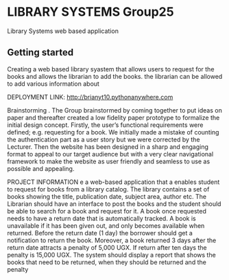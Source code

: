 # LIBRARY SYSTEMS Group25
Library Systems web based application 

## Getting started
Creating a web based library syastem that allows users to request for the books and allows the librarian to add the books.
the librarian can be allowed to add various information about

DEPLOYMENT LINK: 
http://brianyt10.pythonanywhere.com



Brainstorming . 
 The Group brainstormed by coming together to put ideas on paper and thereafter created a low fidelity 
paper prototype to formalize the initial design concept. Firstly, the user’s functional requirements were 
defined; e.g. requesting for a book. 
We initially made a mistake of counting the authentication part as a user story but we were corrected by 
the Lecturer. Then the website has been designed in a sharp and engaging format to appeal to our 
target audience but with a very clear navigational framework to make the website as user friendly and 
seamless to use as possible and appealing. 

PROJECT INFORMATION
e a web-based application that a enables student to request for books from a library catalog. The 
library contains a set of books showing the title, publication date, subject area, author etc. The 
Librarian should have an interface to post the books and the student should be able to search for a book 
and request for it. A book once requested needs to have a return date that is automatically tracked. A 
book is unavailable if it has been given out, and only becomes available when returned. Before the 
return date (1 day) the borrower should get a notification to return the book. Moreover, a book 
returned 3 days after the return date attracts a penalty of 5,000 UGX. If return after ten days the penalty 
is 15,000 UGX. The system should display a report that shows the books that need to be returned, when 
they should be returned and the penalty